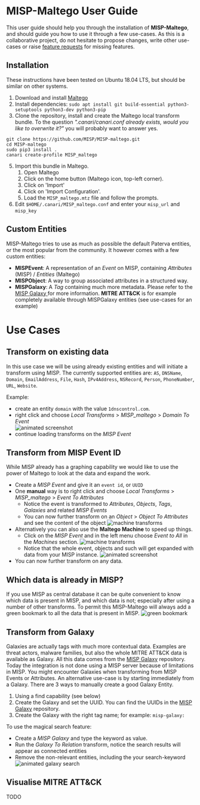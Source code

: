 # MISP-Maltego User Guide

This user guide should help you through the installation of **MISP-Maltego**, and should guide you how to use it through a few use-cases. As this is a collaborative project, do not hesitate to propose changes, write other use-cases or raise [feature requests](https://github.com/MISP/MISP-maltego/issues) for missing features.

## Installation
These instructions have been tested on Ubuntu 18.04 LTS, but should be similar on other systems.
1. Download and install [Maltego](https://www.paterva.com/web7/downloads.php)
2. Install dependencies:  `sudo apt install git build-essential python3-setuptools python3-dev python3-pip`
3. Clone the repository, install and create the Maltego local transform bundle.
   To the question *".canari/canari.conf already exists, would you like to overwrite it?"* you will probably want to answer yes.
```
git clone https://github.com/MISP/MISP-maltego.git
cd MISP-maltego
sudo pip3 install .
canari create-profile MISP_maltego
```
5. Import this bundle in Maltego. 
   1. Open Maltego
   2. Click on the home button (Maltego icon, top-left corner).
   3. Click on 'Import'
   4. Click on 'Import Configuration'.
   5. Load the `MISP_maltego.mtz` file and follow the prompts.
6. Edit `$HOME/.canari/MISP_maltego.conf` and enter your `misp_url` and `misp_key`

## Custom Entities
MISP-Maltego tries to use as much as possible the default Paterva entities, or the most popular from the community. It however comes with a few custom entities: 
* **MISPEvent**: A representation of an *Event* on MISP, containing *Attributes* (MISP) / *Entities* (Maltego)
* **MISPObject**: A way to group associated attributes in a structured way.
* **MISPGalaxy**: A *Tag* containing much more metadata. Please refer to the [MISP Galaxy
](https://github.com/MISP/misp-galaxy) for more information. **MITRE ATT&CK** is for example completely available through MISPGalaxy entities (see use-cases for an example)

# Use Cases
## Transform on existing data
In this use case we will be using already existing entities and will initiate a transform using MISP. The currently supported entities are: `AS`, `DNSName`, `Domain`, `EmailAddress`, `File`, `Hash`, `IPv4Address`, `NSRecord`, `Person`, `PhoneNumber`, `URL`, `Website`.

Example:
* create an entity `domain` with the value `1dnscontrol.com`.
* right click and choose *Local Transforms*  > *MISP_maltego* > *Domain To Event*  
![animated screenshot](https://raw.githubusercontent.com/MISP/MISP-maltego/master/doc/img/usecase1-transform.gif)
* continue loading transforms on the *MISP Event*

## Transform from MISP Event ID
While MISP already has a graphing capability we would like to use the power of Maltego to look at the data and expand the work.
* Create a *MISP Event* and give it an `event id`, or `UUID`
* One **manual** way is to right click and choose *Local Transforms* > *MISP_maltego* > *Event To Attributes* 
  * Notice the event is transformed to *Attributes*, *Objects*, *Tags*, *Galaxies* and related *MISP Events*
  * You can now further transform on an *Object* > *Object To Attributes* and see the content of the object
![machine transforms](https://raw.githubusercontent.com/MISP/MISP-maltego/master/doc/img/usecase2-manual.gif)
* Alternatively you can also use the **Maltego Machine** to speed up things. 
   * Click on the *MISP Event* and in the left menu choose *Event to All* in the *Machines* section. 
![machine transforms](https://raw.githubusercontent.com/MISP/MISP-maltego/master/doc/img/usecase2-machine-menu.png)
   * Notice that the whole event, objects and such will get expanded with data from your MISP instance.
![animated screenshot](https://raw.githubusercontent.com/MISP/MISP-maltego/master/doc/img/usecase2-machine.gif)
* You can now further transform on any data.

## Which data is already in MISP?
If you use MISP as central database it can be quite convenient to know which data is present in MISP, and which data is not; especially after using a number of other transforms.
To permit this MISP-Maltego will always add a green bookmark to all the data that is present in MISP.
![green bookmark](https://raw.githubusercontent.com/MISP/MISP-maltego/master/doc/img/usecase3-bookmark.png)


## Transform from Galaxy
Galaxies are actually tags with much more contextual data. Examples are threat actors, malware families, but also the whole MITRE ATT&CK data is available as Galaxy. All this data comes from the [MISP Galaxy](https://github.com/MISP/misp-galaxy) repository. Today the integration is not done using a MISP server because of limitations in MISP.
You might encounter Galaxies when transforming from MISP Events or Attributes. An alternative use-case is by starting immediately from a Galaxy.
There are 3 ways to manually create a good Galaxy Entity.
1. Using a find capability (see below)
2. Create the Galaxy and set the UUID. You can find the UUIDs in the [MISP Galaxy](https://github.com/MISP/misp-galaxy) repository.
3. Create the Galaxy with the right tag name; for example: `misp-galaxy:`

To use the magical search feature:
* Create a *MISP Galaxy* and type the keyword as value.
* Run the *Galaxy To Relation* transform, notice the search results will appear as connected entities
* Remove the non-relevant entities, including the your search-keyword
![animated galaxy search](https://raw.githubusercontent.com/MISP/MISP-maltego/master/doc/img/usecase4-galaxy-search.gif)

## Visualise MITRE ATT&CK
TODO
